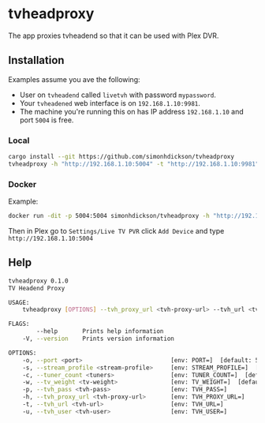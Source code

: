 # tvheadproxy

The app proxies tvheadend so that it can be used with Plex DVR.

## Installation

Examples assume you ave the following:

- User on `tvheadend` called `livetvh` with password `mypassword`.
- Your `tvheadened` web interface is on `192.168.1.10:9981`.
- The machine you're running this on has IP address `192.168.1.10` and port `5004` is free.

### Local

```bash
cargo install --git https://github.com/simonhdickson/tvheadproxy
tvheadproxy -h "http://192.168.1.10:5004" -t "http://192.168.1.10:9981" -u "livetvh" -p "mypassword"
```

### Docker

Example:

```bash
docker run -dit -p 5004:5004 simonhdickson/tvheadproxy -h "http://192.168.1.10:5004" -t "http://192.168.1.10:9981" -u "livetvh" -p "mypassword"
```

Then in Plex go to `Settings/Live TV PVR` click `Add Device` and type `http://192.168.1.10:5004`

## Help

```bash
tvheadproxy 0.1.0
TV Headend Proxy

USAGE:
    tvheadproxy [OPTIONS] --tvh_proxy_url <tvh-proxy-url> --tvh_url <tvh-url> --tvh_user <tvh-user>

FLAGS:
        --help       Prints help information
    -V, --version    Prints version information

OPTIONS:
    -o, --port <port>                         [env: PORT=]  [default: 5004]
    -s, --stream_profile <stream-profile>     [env: STREAM_PROFILE=]  [default: pass]
    -c, --tuner_count <tuners>                [env: TUNER_COUNT=]  [default: 3]
    -w, --tv_weight <tv-weight>               [env: TV_WEIGHT=]  [default: 300]
    -p, --tvh_pass <tvh-pass>                 [env: TVH_PASS=]
    -h, --tvh_proxy_url <tvh-proxy-url>       [env: TVH_PROXY_URL=]
    -t, --tvh_url <tvh-url>                   [env: TVH_URL=]
    -u, --tvh_user <tvh-user>                 [env: TVH_USER=]
```
